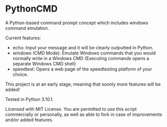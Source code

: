 # PythonCMD
A Python-based command prompt concept which includes windows command emulation.

Current features:
- echo: Input your message and it will be clearly outputted in Python.
- windows (CMD Mode): Emulate Windows commands that you would normally write in a Windows CMD (Executing commands opens a separate Windows CMD shell)
- speedtest: Opens a web page of the speedtesting platform of your choice.

This project is at an early stage, meaning that soonly more features will be added!

Tested in Python 3.10.1.

Licensed with MIT License. You are permitted to use this script commercially or personally, as well as able to fork in case of improvements and/or added features.
